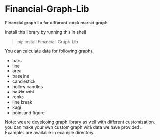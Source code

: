 # Financial-Graph-Lib
 Financial graph lib for different stock market graph
 
 Install this library by running this in shell
 > pip install Financial-Graph-Lib

You can calculate data for following graphs.
* bars
* line
* area
* baseline
* candlestick
* hollow candles
* heikin ashi
* renko
* line break
* kagi
* point and figure

Note: we are developing graph library as well with different customization. you can make your own custom graph with data we have provided . Examples are available in example directory.
